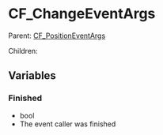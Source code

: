 # CF_ChangeEventArgs

Parent: [CF_PositionEventArgs](docs/Events/CF_PositionEventArgs.md)

Children:

## Variables

### Finished

- bool
- The event caller was finished